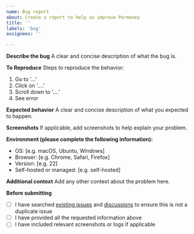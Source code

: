 ```yaml
---
name: Bug report
about: Create a report to help us improve Permoney
title: ''
labels: 'bug'
assignees: ''

---
```


**Describe the bug**
A clear and concise description of what the bug is.

**To Reproduce**
Steps to reproduce the behavior:
1. Go to '...'
2. Click on '....'
3. Scroll down to '....'
4. See error

**Expected behavior**
A clear and concise description of what you expected to happen.

**Screenshots**
If applicable, add screenshots to help explain your problem.

**Environment (please complete the following information):**
 - OS: [e.g. macOS, Ubuntu, Windows]
 - Browser: [e.g. Chrome, Safari, Firefox]
 - Version: [e.g. 22]
 - Self-hosted or managed: [e.g. self-hosted]

**Additional context**
Add any other context about the problem here.

**Before submitting**
- [ ] I have searched [existing issues](https://github.com/hendripermana/permoney/issues?q=is:issue) and [discussions](https://github.com/hendripermana/permoney/discussions) to ensure this is not a duplicate issue
- [ ] I have provided all the requested information above
- [ ] I have included relevant screenshots or logs if applicable
